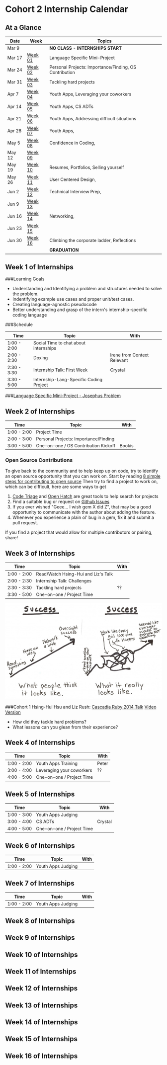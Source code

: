 # Cohort 2 Internship Calendar

## At a Glance

Date    | Week                                | Topics
--------|-------------------------------------|-----------------------------
Mar 9   |                                     | **NO CLASS - INTERNSHIPS START**
Mar 17  | [Week 01](#week-1-of-internships)   | Language Specific Mini-Project
Mar 24  | [Week 02](#week-2-of-internships)   | Personal Projects: Importance/Finding, OS Contribution
Mar 31  | [Week 03](#week-3-of-internships)   | Tackling hard projects
Apr 7   | [Week 04](#week-4-of-internships)   | Youth Apps, Leveraging your coworkers
Apr 14  | [Week 05](#week-5-of-internships)   | Youth Apps, CS ADTs
Apr 21  | [Week 06](#week-6-of-internships)   | Youth Apps, Addressing difficult situations
Apr 28  | [Week 07](#week-7-of-internships)   | Youth Apps,
May 5   | [Week 08](#week-8-of-internships)   | Confidence in Coding,
May 12  | [Week 09](#week-9-of-internships)   |
May 19  | [Week 10](#week-10-of-internships)  | Resumes, Portfolios, Selling yourself
May 26  | [Week 11](#week-11-of-internships)  | User Centered Design,
Jun 2   | [Week 12](#week-12-of-internships)  | Technical Interview Prep,
Jun 9   | [Week 13](#week-13-of-internships)  |
Jun 16  | [Week 14](#week-14-of-internships)  | Networking,
Jun 23  | [Week 15](#week-15-of-internships)  |
Jun 30  | [Week 16](#week-16-of-internships)  | Climbing the corporate ladder, Reflections
        |                                     | **GRADUATION**

<!--
Possible people to ask to speak:
- Elton: Networking
- Koz: Climbing the corporate ladder
- Blake: Leveraging your coworkers
- Margaeux:
- Adam:
- Andy: User Centered Design
-

Possible CS Fundamental topics:
- ADTs (LinkedList, Stack/Queue, Sets, Maps, Trees)
- Algorithms ()
- Efficiency - Big O
- Recursive vs Iterative Solutions
- Language pros and cons
- Compiled languages vs interpreted languages
- Dean's list:
CS (to be spread out throughout the year):
 - Thinking about collections: Bags, Stacks, and Queues
    * The simplest collection interface
    * Getting things back in order: LIFO and FIFO
 - Thinking about performance: Simplified Big-O
    * O(1): Hashes and lookup tables
    * O(n): Arrays and Enumerable methods
    * O(n^2) … O(n^k): Nested loops and matrices
 - Thinking about collections 2: Linked lists
 - Thinking about sorting
    * Bubble sort
    * Insertion sort
 - Thinking about sorting 2: Quicksort
   * The plan: divide and conquer
   * Pivots
 - Thinking about collections 3: Trees and Graphs
   * Parents and children
   * Tree height
   * BSTs
 - Pointers to advanced things
  * Heaps and priority queues
  * Hashes
  * Game CS: A*, quad trees, occlusion

-->

## Week 1 of Internships

###Learning Goals
- Understanding and Identifying a problem and structures needed to solve the problem.
- Indentifying example use cases and proper unit/test cases.
- Creating language-agnostic pseudocode
- Better understanding and grasp of the intern's internship-specific coding language

###Schedule

| Time         | Topic                                    | With
|--------------|------------------------------------------|----------
| 1:00 - 2:00  | Social Time to chat about internships    |
| 2:00 - 2:30  | Doxing                                   | Irene from Context Relevant
| 2:30 - 3:30  | Internship Talk: First Week              | Crystal
| 3:30 - 5:00  | Internship-Lang-Specific Coding Project  |

###[Language Specific Mini-Project - Josephus Problem](topic_resources/josephus.md)

## Week 2 of Internships

| Time         | Topic                                    | With
|--------------|------------------------------------------|----------
| 1:00 - 2:00  | Project Time                             |
| 2:00 - 3:00  | Personal Projects: Importance/Finding    |
| 3:00 - 5:00  | One-on-one / OS Contribution Kickoff     | Bookis

### Open Source Contributions

To give back to the community and to help keep up on code, try to identify an open
source opportunity that you can work on. Start by reading
[8 simple steps for contributing to open source](http://www.sitepoint.com/8-simple-steps-for-contributing-to-open-source/)
Then try to find a project to work on, which can be difficult, here are some ways to get

1. [Code Triage](http://www.codetriage.com/) and [Open Hatch](https://openhatch.org) are great tools to help search for projects
2. Find a suitable bug or request on [Github Issues](https://github.com/blog/831-issues-2)
3. If you ever wished "Geee... I wish gem X did Z", that may be a good opportunity to communicate with the author about adding the feature.
4. Whenever you experience a plain ol' bug in a gem, fix it and submit a pull request.

If you find a project that would allow for multiple contributors or pairing, share!

## Week 3 of Internships

| Time         | Topic                                    | With
|--------------|------------------------------------------|----------
| 1:00 - 2:00  | Read/Watch Hsing-Hui and Liz's Talk      |
| 2:00 - 2:30  | Internship Talk: Challenges              |
| 2:30 - 3:30  | Tackling hard projects                   | ??
| 3:30 - 5:00  | One-on-one / Project Time                |

![alt text](topic_resources/infographics/RoadToSuccess.jpg "Road to Success")

###Cohort 1 Hsing-Hui Hsu and Liz Rush: [Cascadia Ruby 2014 Talk](http://lizmrush.com/cascadia-ruby-2014/) [Video Version](http://confreaks.tv/videos/cascadiaruby2014-good-luck-with-that-tag-teaming-civic-data)
- How did they tackle hard problems?
- What lessons can you glean from their experience?

## Week 4 of Internships

| Time         | Topic                                    | With
|--------------|------------------------------------------|----------
| 1:00 - 2:00  | Youth Apps Training                      | Peter
| 3:00 - 4:00  | Leveraging your coworkers                | ??
| 4:00 - 5:00  | One-on-one / Project Time                |

## Week 5 of Internships

| Time         | Topic                                    | With
|--------------|------------------------------------------|----------
| 1:00 - 3:00  | Youth Apps Judging                       |
| 3:00 - 4:00  | CS ADTs                                  | Crystal
| 4:00 - 5:00  | One-on-one / Project Time                |

## Week 6 of Internships

| Time         | Topic                                    | With
|--------------|------------------------------------------|----------
| 1:00 - 2:00  | Youth Apps Judging                       |

## Week 7 of Internships

| Time         | Topic                                    | With
|--------------|------------------------------------------|----------
| 1:00 - 2:00  | Youth Apps Judging                       |

## Week 8 of Internships


## Week 9 of Internships


## Week 10 of Internships


## Week 11 of Internships


## Week 12 of Internships


## Week 13 of Internships


## Week 14 of Internships


## Week 15 of Internships


## Week 16 of Internships
